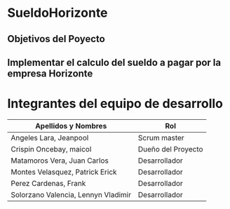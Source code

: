 # SueldoHorizonte
## Objetivos del Poyecto
## Implementar el calculo del sueldo a pagar por la empresa Horizonte
# Integrantes del equipo de desarrollo
| Apellidos y Nombres | Rol |
| -------------------- | --- |
| Angeles Lara, Jeanpool | Scrum master |
| Crispin Oncebay, maicol | Dueño del Proyecto |
| Matamoros Vera, Juan Carlos | Desarrollador |
| Montes Velasquez, Patrick Erick | Desarrollador |
| Perez Cardenas, Frank | Desarrollador |
| Solorzano Valencia, Lennyn Vladimir | Desarrollador |
